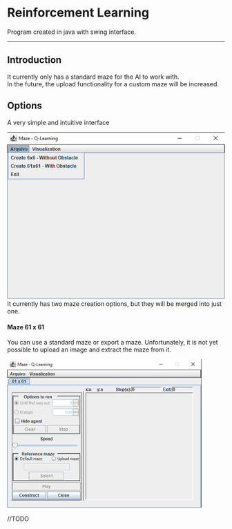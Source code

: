 # Reinforcement Learning
Program created in java with swing interface.

---

## Introduction

It currently only has a standard maze for the AI ​​to work with.<br>
In the future, the upload functionality for a custom maze will be increased.

## Options

A very simple and intuitive interface

![InitialInterface](https://github.com/ms-daniel/justimagens/blob/main/reinforcementLearning/inicial.png) <br>
It currently has two maze creation options, but they will be merged into just one.

#### Maze 61 x 61
You can use a standard maze or export a maze. Unfortunately, it is not yet possible to upload an image and extract the maze from it.

<img src="https://github.com/ms-daniel/justimagens/blob/main/reinforcementLearning/61x61maze.png" width=450px/>

//TODO
